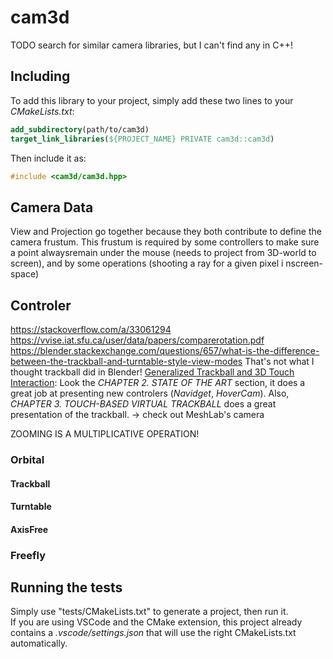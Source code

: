 # cam3d

TODO search for similar camera libraries, but I can't find any in C++!

## Including

To add this library to your project, simply add these two lines to your *CMakeLists.txt*:
```cmake
add_subdirectory(path/to/cam3d)
target_link_libraries(${PROJECT_NAME} PRIVATE cam3d::cam3d)
```

Then include it as:
```cpp
#include <cam3d/cam3d.hpp>
```

## Camera Data

View and Projection go together because they both contribute to define the camera frustum. This frustum is required by some controllers to make sure a point alwaysremain under the mouse (needs to project from 3D-world to screen), and by some operations (shooting a ray for a given pixel i nscreen-space)

## Controler

https://stackoverflow.com/a/33061294
https://vvise.iat.sfu.ca/user/data/papers/comparerotation.pdf
https://blender.stackexchange.com/questions/657/what-is-the-difference-between-the-trackball-and-turntable-style-view-modes That's not what I thought trackball did in Blender!
[Generalized Trackball and 3D Touch Interaction](https://core.ac.uk/download/pdf/14704955.pdf): Look the *CHAPTER 2. STATE OF THE ART* section, it does a great job at presenting new controlers (*Navidget*, *HoverCam*). Also, *CHAPTER 3. TOUCH-BASED VIRTUAL TRACKBALL* does a great presentation of the trackball.
-> check out MeshLab's camera

ZOOMING IS A MULTIPLICATIVE OPERATION!

### Orbital

#### Trackball

#### Turntable

#### AxisFree

### Freefly

## Running the tests

Simply use "tests/CMakeLists.txt" to generate a project, then run it.<br/>
If you are using VSCode and the CMake extension, this project already contains a *.vscode/settings.json* that will use the right CMakeLists.txt automatically.
